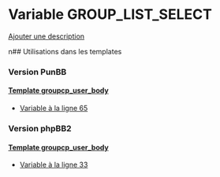 # Variable GROUP_LIST_SELECT
[Ajouter une description](https://fa-tvars.appspot.com/GROUP_LIST_SELECT)

n## Utilisations dans les templates

### Version PunBB

#### [Template groupcp_user_body](punbb/groupcp_user_body.md)
* [Variable à la ligne 65](../punbb/groupcp_user_body.tpl#L65)

### Version phpBB2

#### [Template groupcp_user_body](subsilver/groupcp_user_body.md)
* [Variable à la ligne 33](../subsilver/groupcp_user_body.tpl#L33)